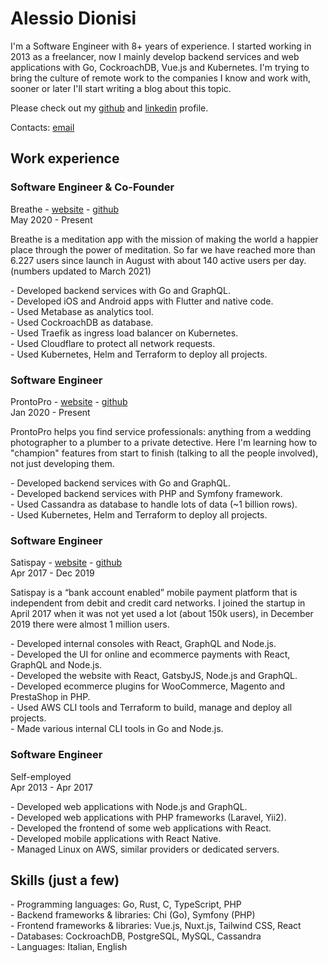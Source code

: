 # Alessio Dionisi

I'm a Software Engineer with 8+ years of experience. I started working in 2013 as a freelancer, now I mainly develop backend services and web applications with Go, CockroachDB, Vue.js and Kubernetes. I'm trying to bring the culture of remote work to the companies I know and work with, sooner or later I'll start writing a blog about this topic.

Please check out my [github](https://github.com/adnsio) and [linkedin](https://linkedin.com/in/adnsio) profile.

Contacts: [email](mailto:hello@adns.io)

## Work experience

### Software Engineer & Co-Founder

Breathe - [website](https://appbreathe.com) - [github](https://github.com/appbreathe)<br />
May 2020 - Present

Breathe is a meditation app with the mission of making the world a happier place through the power of meditation. So far we have reached more than 6.227 users since launch in August with about 140 active users per day. (numbers updated to March 2021)

\- Developed backend services with Go and GraphQL.<br />
\- Developed iOS and Android apps with Flutter and native code.<br />
\- Used Metabase as analytics tool.<br />
\- Used CockroachDB as database.<br />
\- Used Traefik as ingress load balancer on Kubernetes.<br />
\- Used Cloudflare to protect all network requests.<br />
\- Used Kubernetes, Helm and Terraform to deploy all projects.

### Software Engineer

ProntoPro - [website](https://www.prontopro.it) - [github](https://github.com/prontopro)<br />
Jan 2020 - Present

ProntoPro helps you find service professionals: anything from a wedding photographer to a plumber to a private detective. Here I'm learning how to "champion" features from start to finish (talking to all the people involved), not just developing them.

\- Developed backend services with Go and GraphQL.<br />
\- Developed backend services with PHP and Symfony framework.<br />
\- Used Cassandra as database to handle lots of data (~1 billion rows).<br />
\- Used Kubernetes, Helm and Terraform to deploy all projects.

### Software Engineer

Satispay - [website](https://www.satispay.com) - [github](https://github.com/satispay)<br />
Apr 2017 - Dec 2019

Satispay is a “bank account enabled” mobile payment platform that is independent from debit and credit card networks. I joined the startup in April 2017 when it was not yet used a lot (about 150k users), in December 2019 there were almost 1 million users.

\- Developed internal consoles with React, GraphQL and Node.js.<br />
\- Developed the UI for online and ecommerce payments with React, GraphQL and Node.js.<br />
\- Developed the website with React, GatsbyJS, Node.js and GraphQL.<br />
\- Developed ecommerce plugins for WooCommerce, Magento and PrestaShop in PHP.<br />
\- Used AWS CLI tools and Terraform to build, manage and deploy all projects.<br />
\- Made various internal CLI tools in Go and Node.js.

### Software Engineer

Self-employed<br />
Apr 2013 - Apr 2017

\- Developed web applications with Node.js and GraphQL.<br />
\- Developed web applications with PHP frameworks (Laravel, Yii2).<br />
\- Developed the frontend of some web applications with React.<br />
\- Developed mobile applications with React Native.<br />
\- Managed Linux on AWS, similar providers or dedicated servers.

## Skills (just a few)

\- Programming languages: Go, Rust, C, TypeScript, PHP<br />
\- Backend frameworks & libraries: Chi (Go), Symfony (PHP)<br />
\- Frontend frameworks & libraries: Vue.js, Nuxt.js, Tailwind CSS, React<br />
\- Databases: CockroachDB, PostgreSQL, MySQL, Cassandra<br />
\- Languages: Italian, English
